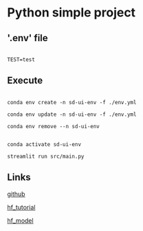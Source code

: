 # Python simple project

## '.env' file

```

TEST=test

```

## Execute

```

conda env create -n sd-ui-env -f ./env.yml

conda env update -n sd-ui-env -f ./env.yml

conda env remove --n sd-ui-env

```

```

conda activate sd-ui-env

streamlit run src/main.py

```

## Links

[github](https://github.com/Diegoomal)

[hf_tutorial](https://huggingface.co/blog/stable_diffusion)

[hf_model](https://huggingface.co/CompVis/stable-diffusion-v1-4)
